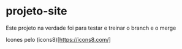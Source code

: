 # projeto-site
 Este projeto na verdade foi para testar e treinar o branch e o merge

Icones pelo (icons8)[https://icons8.com/]